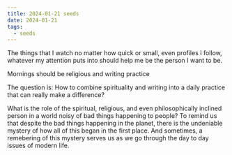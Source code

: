```yaml
---
title: 2024-01-21 seeds
date: 2024-01-21
tags:
  - seeds
---
```

The things that I watch no matter how quick or small, even profiles I follow, whatever my attention puts into should help me be the person I want to be.

Mornings should be religious and writing practice

The question is: How to combine spirituality and writing into a daily practice that can really make a difference?

What is the role of the spiritual, religious, and even philosophically inclined person in a world noisy of bad things happening to people? To remind us that despite the bad things happening in the planet, there is the undeniable mystery of how all of this began in the first place. And sometimes, a remebering of this mystery serves us as we go through the day to day issues of modern life.